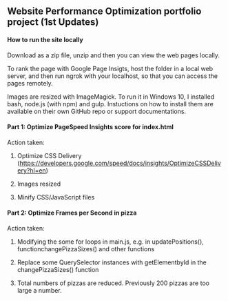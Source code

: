 ## Website Performance Optimization portfolio project (1st Updates)

#### How to run the site locally

Download as a zip file, unzip and then you can view the web pages locally.

To rank the page with Google Page Insigts, host the folder in a local web server, and then run ngrok with your localhost, so that you can access the pages remotely. 

Images are resized with ImageMagick. To run it in Windows 10, I installed bash, node.js (with npm) and gulp. Instuctions on how to install them are available on their own GitHub repo or support documentations.

#### Part 1: Optimize PageSpeed Insights score for index.html

Action taken:

1. Optimize CSS Delivery (https://developers.google.com/speed/docs/insights/OptimizeCSSDelivery?hl=en)

2. Images resized

3. Minify CSS/JavaScript files

#### Part 2: Optimize Frames per Second in pizza

Action taken:

1. Modifying the some for loops in main.js, e.g. in updatePositions(), functionchangePizzaSizes() and other functions

2. Replace some QuerySelector instances with getElementbyId in the changePizzaSizes() function

3. Total numbers of pizzas are reduced. Previously 200 pizzas are too large a number.